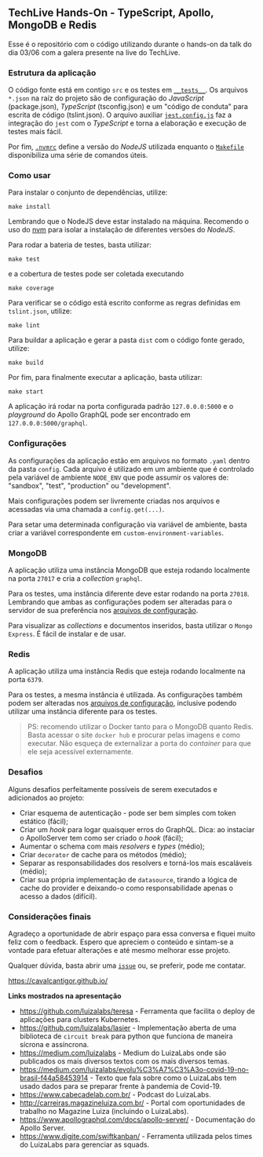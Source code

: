 ## TechLive Hands-On - TypeScript, Apollo, MongoDB e Redis
Esse é o repositório com o código utilizando durante o hands-on da talk do dia 03/06 com a galera presente na live do TechLive.

### Estrutura da aplicação
O código fonte está em contigo `src` e os testes em [`__tests__`](/__tests__). Os arquivos `*.json` na raíz do projeto são de configuração do *JavaScript* (package.json), *TypeScript* (tsconfig.json) e um "código de conduta" para escrita de código (tslint.json). O arquivo auxiliar [`jest.config.js`](/jest.config.js) faz a integração do `jest` com o *TypeScript* e torna a elaboração e execução de testes mais fácil.

Por fim, [`.nvmrc`](/.nvmrc) define a versão do *NodeJS* utilizada enquanto o [`Makefile`](/Makefile) disponibiliza uma série de comandos úteis.

### Como usar
Para instalar o conjunto de dependências, utilize:
```
make install
```
Lembrando que o NodeJS deve estar instalado na máquina. Recomendo o uso do [nvm](https://github.com/nvm-sh/nvm) para isolar a instalação de diferentes versões do *NodeJS*.

Para rodar a bateria de testes, basta utilizar:
```
make test
```
e a cobertura de testes pode ser coletada executando
```
make coverage
```

Para verificar se o código está escrito conforme as regras definidas em `tslint.json`, utilize:
```
make lint
```

Para buildar a aplicação e gerar a pasta `dist` com o código fonte gerado, utilize:
```
make build
```

Por fim, para finalmente executar a aplicação, basta utilizar:
```
make start
```

A aplicação irá rodar na porta configurada padrão `127.0.0.0:5000` e o *playground* do Apollo GraphQL pode ser encontrado em `127.0.0.0:5000/graphql`.

### Configurações
As configurações da aplicação estão em arquivos no formato `.yaml` dentro da pasta `config`. Cada arquivo é utilizado em um ambiente que é controlado pela variável de ambiente `NODE_ENV` que pode assumir os valores de: "sandbox", "test", "production" ou "development".

Mais configurações podem ser livremente criadas nos arquivos e acessadas via uma chamada a `config.get(...)`.

Para setar uma determinada configuração via variável de ambiente, basta criar a variável correspondente em `custom-environment-variables`.

### MongoDB
A aplicação utiliza uma instância MongoDB que esteja rodando localmente na porta `27017` e cria a *collection* `graphql`.

Para os testes, uma instância diferente deve estar rodando na porta `27018`. Lembrando que ambas as configurações podem ser alteradas para o servidor de sua preferência nos [arquivos de configuração](/config).

Para visualizar as *collections* e documentos inseridos, basta utilizar o `Mongo Express`. É fácil de instalar e de usar.

### Redis
A aplicação utiliza uma instância Redis que esteja rodando localmente na porta `6379`.

Para os testes, a mesma instância é utilizada. As configurações também podem ser alteradas nos [arquivos de configuração](/config), inclusive podendo utilizar uma instância diferente para os testes.

> PS: recomendo utilizar o Docker tanto para o MongoDB quanto Redis. Basta acessar o site `docker hub` e procurar pelas imagens e como executar. Não esqueça de externalizar a porta do *container* para que ele seja acessível externamente.

### Desafios
Alguns desafios perfeitamente possíveis de serem executados e adicionados ao projeto:
- Criar esquema de autenticação - pode ser bem simples com token estático (fácil);
- Criar um *hook* para logar quaisquer erros do GraphQL. Dica: ao instaciar o ApolloServer tem como ser criado o *hook* (fácil);
- Aumentar o schema com mais *resolvers* e *types* (médio);
- Criar `decorator` de cache para os métodos (médio);
- Separar as responsabilidades dos resolvers e torná-los mais escaláveis (médio);
- Criar sua própria implementação de `datasource`, tirando a lógica de cache do provider e deixando-o como responsabilidade apenas o acesso a dados (difícil).

### Considerações finais
Agradeço a oportunidade de abrir espaço para essa conversa e fiquei muito feliz com o feedback. Espero que apreciem o conteúdo e sintam-se a vontade para efetuar alterações e até mesmo melhorar esse projeto.

Qualquer dúvida, basta abrir uma [`issue`](https://github.com/cavalcantigor/techlive-hands-on/issues) ou, se preferir, pode me contatar.

https://cavalcantigor.github.io/

**Links mostrados na apresentação**
- https://github.com/luizalabs/teresa - Ferramenta que facilita o deploy de aplicações para clusters Kubernetes.
- https://github.com/luizalabs/lasier - Implementação aberta de uma biblioteca de `circuit break` para python que funciona de maneira sícrona e assíncrona.
- https://medium.com/luizalabs - Medium do LuizaLabs onde são publicados os mais diversos textos com os mais diversos temas.
- https://medium.com/luizalabs/evolu%C3%A7%C3%A3o-covid-19-no-brasil-f44a58453914 - Texto que fala sobre como o LuizaLabs tem usado dados para se preparar frente à pandemia de Covid-19.
- https://www.cabecadelab.com.br/ - Podcast do LuizaLabs.
- http://carreiras.magazineluiza.com.br/ - Portal com oportunidades de trabalho no Magazine Luiza (incluindo o LuizaLabs).
- https://www.apollographql.com/docs/apollo-server/ - Documentação do Apollo Server.
- https://www.digite.com/swiftkanban/ - Ferramenta utilizada pelos times do LuizaLabs para gerenciar as squads.